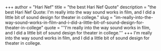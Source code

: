 +++
author = "Hari Nef"
title = "the best Hari Nef Quote"
description = "the best Hari Nef Quote: I'm really into the way sound works in film, and I did a little bit of sound design for theater in college."
slug = "im-really-into-the-way-sound-works-in-film-and-i-did-a-little-bit-of-sound-design-for-theater-in-college"
quote = '''I'm really into the way sound works in film, and I did a little bit of sound design for theater in college.'''
+++
I'm really into the way sound works in film, and I did a little bit of sound design for theater in college.
